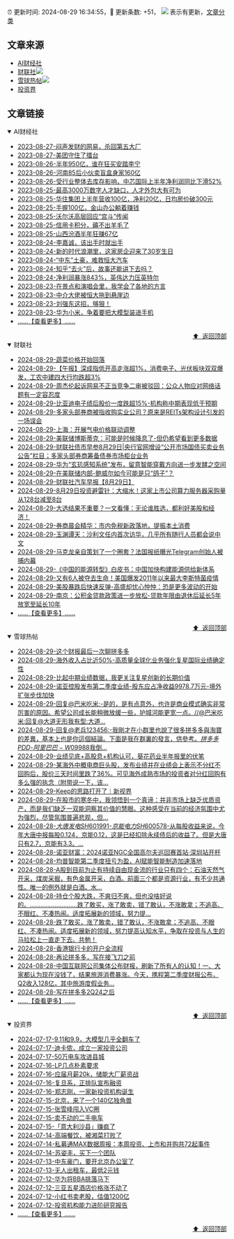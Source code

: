 ##

:alarm_clock: 更新时间: 2024-08-29 16:34:55，:rocket: 更新条数: +51， ![](/assets/dot.png) 表示有更新，[文章分类](/TAGS.md)

## 文章来源

- [AI财经社](#ai财经社)  
- [财联社](#财联社)![](/assets/dot.png)   
- [雪球热帖](#雪球热帖)![](/assets/dot.png)   
- [投资界](#投资界)  

## 文章链接

<details open>
<summary id="ai财经社">
 AI财经社
</summary>


- [2023-08-27-闷声发财的网易，杀回第五大厂](https://www.aicaijing.com.cn/article/18610)  
- [2023-08-27-美团守住了擂台](https://www.aicaijing.com.cn/article/18611)  
- [2023-08-26-半年950亿，谁在狂买安踏李宁](https://www.aicaijing.com.cn/article/18607)  
- [2023-08-26-河南85后小伙卖盲盒身家160亿](https://www.aicaijing.com.cn/article/18608)  
- [2023-08-26-受行业整体去库存影响，中芯国际上半年净利润同比下滑52%](https://www.aicaijing.com.cn/article/18609)  
- [2023-08-25-最高3000万数字人才缺口，人才外包大有可为](https://www.aicaijing.com.cn/article/18601)  
- [2023-08-25-华住集团上半年营收100亿，净利20亿，日均房价破300元](https://www.aicaijing.com.cn/article/18602)  
- [2023-08-25-手握100亿，金山办公躺着赚钱](https://www.aicaijing.com.cn/article/18603)  
- [2023-08-25-沃尔沃高层回应“宫斗”传闻](https://www.aicaijing.com.cn/article/18604)  
- [2023-08-25-信用卡积分，薅不出羊毛了](https://www.aicaijing.com.cn/article/18605)  
- [2023-08-25-山西汾酒半年狂赚67亿](https://www.aicaijing.com.cn/article/18606)  
- [2023-08-24-李嘉诚，该出手时就出手](https://www.aicaijing.com.cn/article/18596)  
- [2023-08-24-新的时代浪潮里，这家房企迎来了30岁生日](https://www.aicaijing.com.cn/article/18597)  
- [2023-08-24-“中东”土豪，难救恒大汽车](https://www.aicaijing.com.cn/article/18598)  
- [2023-08-24-知乎“去火”后，故事还能讲下去吗？](https://www.aicaijing.com.cn/article/18599)  
- [2023-08-24-净利润暴涨843%，英伟达力压英特尔](https://www.aicaijing.com.cn/article/18600)  
- [2023-08-23-在景点和演唱会里，我学会了各地的方言](https://www.aicaijing.com.cn/article/18591)  
- [2023-08-23-中介大佬被恒大拖到悬崖边](https://www.aicaijing.com.cn/article/18592)  
- [2023-08-23-刘强东这招，够狠！](https://www.aicaijing.com.cn/article/18593)  
- [2023-08-23-华为小米，争着要把大模型装进手机](https://www.aicaijing.com.cn/article/18594)  
- [......【查看更多】......](/details/AI财经社.md)

<div align="right"><a href="#文章来源">⬆ &nbsp;返回顶部</a></div>
</details>

<details open>
<summary id="财联社">
 财联社
</summary>


- [2024-08-29-蔬菜价格开始回落](https://www.cls.cn/detail/1781100)  
- [2024-08-29-【午报】深成指低开高走涨超1%，消费电子、光伏板块双双爆发，工农中建四大行均跌超3%](https://www.cls.cn/detail/1781083)  
- [2024-08-29-周杰伦起诉网易不正当竞争二审被驳回：公众人物应对网络话题有一定容忍度](https://www.cls.cn/detail/1781080)  
- [2024-08-29-比亚迪电子绩后股价一度跌超15%-机构称中期表现低于预期](https://www.cls.cn/detail/1781035)  
- [2024-08-29-多家头部券商被指收购实业公司？原来是REITs架构设计引发的一场误会](https://www.cls.cn/detail/1780972)  
- [2024-08-29-上海：开展气电价格联动调整](https://www.cls.cn/detail/1780960)  
- [2024-08-29-美联储博斯蒂克：可能是时候降息了-但仍希望看到更多数据](https://www.cls.cn/detail/1780829)  
- [2024-08-29-财联社债市早参8月29日|央行官网增设“公开市场国债买卖业务公告”栏目；多家头部券商筹备债券市场柜台业务](https://www.cls.cn/detail/1780783)  
- [2024-08-29-华为“玄玑感知系统”发布，留意智能穿戴方向进一步发酵之空间](https://www.cls.cn/detail/1780855)  
- [2024-08-29-在美联储内部-鲍威尔如今可能是只“鸽子”？](https://www.cls.cn/detail/1780832)  
- [2024-08-29-财联社汽车早报【8月29日】](https://www.cls.cn/detail/1780784)  
- [2024-08-29-8月29日投资避雷针：大缩水！这家上市公司算力服务器采购量从128台减至8台](https://www.cls.cn/detail/1780763)  
- [2024-08-29-大选结果不重要？一文看懂：无论谁胜选，都利好美股和经济！](https://www.cls.cn/detail/1780765)  
- [2024-08-29-券商晨会精华：市内免税新政落地，提振本土消费](https://www.cls.cn/detail/1780760)  
- [2024-08-29-玉渊谭天：沙利文任内首次访华，几乎所有随行人员都会说中文](https://www.cls.cn/detail/1780749)  
- [2024-08-29-马克龙亲自策划了一个圈套？法国报纸曝光Telegram创始人被捕内幕](https://www.cls.cn/detail/1780864)  
- [2024-08-29-《中国的能源转型》白皮书：中国加快构建能源供给新体系](https://www.cls.cn/detail/1780933)  
- [2024-08-29-又有6人被夺去生命！美国爆发2011年以来最大李斯特菌疫情](https://www.cls.cn/detail/1780991)  
- [2024-08-29-美股暴跌后快速反弹-高盛却忧心忡忡：恐是更多波动的开始](https://www.cls.cn/detail/1781006)  
- [2024-08-29-南京：公积金贷款政策进一步放松-贷款年限由退休后延长5年放宽至延长10年](https://www.cls.cn/detail/1781075)  
- [......【查看更多】......](/details/财联社.md)

<div align="right"><a href="#文章来源">⬆ &nbsp;返回顶部</a></div>
</details>

<details open>
<summary id="雪球热帖">
 雪球热帖
</summary>


- [2024-08-29-这个财报最后一次聊拼多多](https://xueqiu.com/6623660105/302913373)  
- [2024-08-29-海外收入占比近50%-高质量全球化业务强化复星国际业绩确定性](https://xueqiu.com/9778872607/302903754)  
- [2024-08-29-比起中期业绩数据，我更关注复星创新的长期价值](https://xueqiu.com/1456239271/302859907)  
- [2024-08-29-诺亚控股发布第二季度业绩-股东应占净收益9978.7万元-境外扩张步伐加快](https://xueqiu.com/4422984908/302807995)  
- [2024-08-29-回复@巴米吃米:-是的，是有点意外，也许是商业模式确实非常厉害的原因。希望公司成长能稍微放缓一些，护城河能更宽一点。//@巴米吃米:回复@大道无形我有型:大道...](https://xueqiu.com/1247347556/302821281)  
- [2024-08-29-回复@老兵123456:-我剛才在小群里也說了很多拼多多與淘寶的差異，基本上也是你這個結論。下面是我在群裏的發言，供參考。$拼多多PDD$-$阿里巴巴-W09988$我倒...](https://xueqiu.com/9650668145/302793959)  
- [2024-08-29-业绩见底+高股息+机构认可，葵花药业半年报里的伏笔](https://xueqiu.com/9210717241/302807305)  
- [2024-08-29-某海外中概电商巨头股，发布业绩并在业绩会上表示不分红不回购后，股价三天时间里跌了36%。可见海外成熟市场的投资者对分红回购有多么强的执念（附带说一下，该...](https://xueqiu.com/5519392453/302791729)  
- [2024-08-29-Keep的思路打开了｜新视界](https://xueqiu.com/6988188318/302825538)  
- [2024-08-29-在股市的寒冬中，我领悟到一个真谛：并非市场上缺乏优质资产，而是我们缺乏一双能洞察其价值的慧眼。这种感受在当前的经济氛围中尤为强烈，尽管氛围普遍悲观，但...](https://xueqiu.com/7318086163/302868549)  
- [2024-08-28-$大唐发电SH601991$-$京能电力SH600578$-从每股收益来说，今年大唐中报每股0.124，京能0.12，这是已经扣除永续债后的收益了。但是大唐只有2.7，京能有3.3。...](https://xueqiu.com/8813386760/302649961)  
- [2024-08-28-诺亚财富：2024诺亚NGC全国高尔夫巡回赛首站·深圳站开杆](https://xueqiu.com/5534115270/302689661)  
- [2024-08-28-均普智能第二季度扭亏为盈，AI赋能智能制造加速落地](https://xueqiu.com/9158060429/302656421)  
- [2024-08-28-A股到目前为止有持续自由现金流的行业只有四个：石油天然气开采，煤炭采掘，有色金属开采，白酒。前面三个都是资源行业，有不少共通性。唯一的例外就是白酒。水...](https://xueqiu.com/1816672923/302649950)  
- [2024-08-28-持仓个股大跌，不爽归不爽，但也没啥好说的。………………………跌了敢买，涨了敢卖，错了敢认，不涨敢拿；不追高、不眼红、不凑热闹。适度拓展新的领域，努力提...](https://xueqiu.com/9742512811/302618373)  
- [2024-08-28-跌了敢买，涨了敢卖，错了敢认，不涨敢拿；不追高、不眼红、不凑热闹。适度拓展新的领域，努力提高认知水平，争取在投资与人生的马拉松上一直走下去。共勉！](https://xueqiu.com/8790885129/302649773)  
- [2024-08-28-香港银行卡的开户全流程](https://xueqiu.com/7826304833/302654696)  
- [2024-08-28-再论拼多多，写在接飞刀之前](https://xueqiu.com/6034718386/302773533)  
- [2024-08-28-中国互联网公司集体公布财报，刷新了所有人的认知！一、大家都认为现在没钱了，结果旅游消费暴涨。今天，携程第二季度财报公布，Q2收入128亿，其中旅游度假业务...](https://xueqiu.com/1950128274/302629815)  
- [2024-08-28-写在拼多多2Q24之后](https://xueqiu.com/1668009897/302744150)  
- [......【查看更多】......](/details/雪球热帖.md)

<div align="right"><a href="#文章来源">⬆ &nbsp;返回顶部</a></div>
</details>

<details open>
<summary id="投资界">
 投资界
</summary>


- [2024-07-17-9.11和9.9，大模型几乎全翻车了](https://posts.careerengine.us/p/6697778c44726b29bffa3a09)  
- [2024-07-17-迪卡侬，成立一家投资公司](https://posts.careerengine.us/p/6697778c44726b29bffa3a01)  
- [2024-07-17-50万电车攻进县城](https://posts.careerengine.us/p/6697779c831e1d29eea44253)  
- [2024-07-16-LP几点朴素要求](https://posts.careerengine.us/p/669636a8720ed522248054dc)  
- [2024-07-16-应届月薪20k，储能大厂薪资战](https://posts.careerengine.us/p/669636a8720ed522248054d4)  
- [2024-07-16-复旦系，正排队宣布融资](https://posts.careerengine.us/p/66963699cb38e136a496986c)  
- [2024-07-16-郑志刚，一家新投资机构诞生](https://posts.careerengine.us/p/66963699cb38e136a4969874)  
- [2024-07-15-北京，来了一个140亿独角兽](https://posts.careerengine.us/p/6694db59a0c3ac562b61f9af)  
- [2024-07-15-张雪峰闯入VC圈](https://posts.careerengine.us/p/6694db59a0c3ac562b61f9b7)  
- [2024-07-15-卖不动的二手电车](https://posts.careerengine.us/p/6694db6836b2f1565d9b541a)  
- [2024-07-15-「意大利沙县」赚疯了](https://posts.careerengine.us/p/6694db6836b2f1565d9b5422)  
- [2024-07-14-高端餐饮，被湘菜打败了](https://posts.careerengine.us/p/6693862333c6e710d0bf9dc4)  
- [2024-07-14-私募通MAX数据周报：本周投资、上市和并购共72起事件](https://posts.careerengine.us/p/6693862333c6e710d0bf9dcc)  
- [2024-07-14-苏姿丰，买下一个团队](https://posts.careerengine.us/p/6693861481427510b2b9c123)  
- [2024-07-13-中东豪门，要开北京办公室了](https://posts.careerengine.us/p/66922794a876f80d113b51fe)  
- [2024-07-13-无人出租车，最低2元钱](https://posts.careerengine.us/p/669227b82202ae0dfac5d713)  
- [2024-07-12-华为将BBA挑落马下](https://posts.careerengine.us/p/6690a6c68082df14ead7eaac)  
- [2024-07-12-三亚五星酒店价格涨不动了](https://posts.careerengine.us/p/6690a6c68082df14ead7eaa4)  
- [2024-07-12-小红书卖老股，估值1200亿](https://posts.careerengine.us/p/6690a6b756b00014bcc00e8f)  
- [2024-07-12-投资机构能力进阶研究报告](https://posts.careerengine.us/p/6690a6b756b00014bcc00e87)  
- [......【查看更多】......](/details/投资界.md)

<div align="right"><a href="#文章来源">⬆ &nbsp;返回顶部</a></div>
</details>
